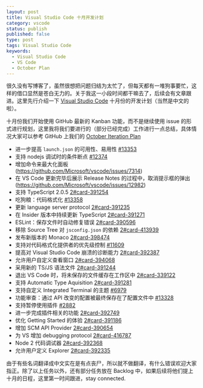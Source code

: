 ```yaml
---
layout: post
title: Visual Studio Code 十月开发计划
category: vscode
status: publish
published: false
type: post
tags: Visual Studio Code
keywords:
  - Visual Studio Code
  - VS Code
  - October Plan
---
```


很久没有写博客了，虽然很想把问题归结为太忙了，但每天都有一堆狗事要忙，这样的借口显然是苍白无力的。关于我这一小段时间都干嘛去了，后续会有文章跟进。这里先行介绍一下 [Visual Studio Code](https://code.visualstudio.com) 十月份的开发计划（当然是中文的啦）。

十月份我们开始使用 GitHub 最新的 Kanban 功能，而不是继续使用 issue 的形式进行规划，这里我将我们要进行的（部分已经完成）工作进行一点总结，具体情况大家可以参考 GitHub 上我们的 [October Iteration Plan](https://github.com/Microsoft/vscode/projects/2)

* 进一步提高 `launch.json` 的可用性、易用性 [#13353](https://github.com/Microsoft/vscode/issues/13353)
* 支持 nodejs 调试时的条件断点 [#12374](https://github.com/Microsoft/vscode/issues/12374)
* 增加命令来最大化面板 (https://github.com/Microsoft/vscode/issues/7314)
* 在 VS Code 更新完毕后展示 Release Notes 的过程中，取消提示框的弹出 (https://github.com/Microsoft/vscode/issues/12982)
* 支持 TypeScript 2.0.5 [2#card-391254](https://github.com/Microsoft/vscode/projects/2#card-391254)
* 吃狗粮：代码格式化 [#13358](https://github.com/Microsoft/vscode/issues/13358)
* 更新 language server protocol [2#card-391235](https://github.com/Microsoft/vscode/projects/2#card-391235)
* 在 Insider 版本中持续更新 TypeScript [2#card-391271](https://github.com/Microsoft/vscode/projects/2#card-391271)
* ESLint：保存文件时自动修复错误 [2#card-390596](https://github.com/Microsoft/vscode/projects/2#card-390596)
* 移除 Source Tree 对 `jsconfig.json` 的依赖 [2#card-413939](https://github.com/Microsoft/vscode/projects/2#card-413939)
* 发布新版本的 Monaco [2#card-398474](https://github.com/Microsoft/vscode/projects/2#card-398474)
* 支持对代码格式化提供者的优先级控制 [#11609](https://github.com/Microsoft/vscode/issues/11609)
* 提高对 Visual Studio Code 崩溃的诊断能力 [2#card-392387](https://github.com/Microsoft/vscode/projects/2#card-392387)
* 允许用户自定义查看窗口 [2#card-394068](https://github.com/Microsoft/vscode/projects/2#card-394068)
* 采用新的 TS/JS 语法文件 [2#card-391244](https://github.com/Microsoft/vscode/projects/2#card-391244)
* 退出 VS Code 时，将未保存的文件缓存在工作区中 [2#card-339122](https://github.com/Microsoft/vscode/projects/2#card-339122)
* 支持 Automatic Type Aquisition [2#card-391281](https://github.com/Microsoft/vscode/projects/2#card-391281)
* 支持自定义 Integrated Terminal 的主题  [#6979](https://github.com/Microsoft/vscode/issues/6979)
* 功能审查：通过 API 改变的配置被最终保存在了配置文件中 [#13328](https://github.com/Microsoft/vscode/issues/13328)
* 支持暂停使用插件 [#2882](https://github.com/Microsoft/vscode/issues/2882)
* 进一步完成插件相关的功能 [2#card-392749](https://github.com/Microsoft/vscode/projects/2#card-392749)
* 优化 Getting Started 的体验 [2#card-391186](https://github.com/Microsoft/vscode/projects/2#card-391186)
* 增加 SCM API Provider [2#card-390654](https://github.com/Microsoft/vscode/projects/2#card-390654)
* 为 VS 增加 debugging protocol [2#card-416787](https://github.com/Microsoft/vscode/projects/2#card-416787)
* Node 2 代码调试器 [2#card-392368](https://github.com/Microsoft/vscode/projects/2#card-392368)
* 允许用户定义 Explorer [2#card-392335](https://github.com/Microsoft/vscode/projects/2#card-392335)

由于有些名词翻译成中文实在是有点丧尸，所以就不做翻译，有什么错误欢迎大家指正。除了以上任务以外，还有部分任务放在 Backlog 中，如果后续将他们提上十月的日程，这里第一时间跟进，stay connected.
